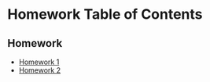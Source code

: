 # Homework Table of Contents

## Homework
* [Homework 1](https://github.com/clarissalabrum/math5620/blob/master/homework/hw1/hw1.md)
* [Homework 2](https://github.com/clarissalabrum/math5620/tree/master/homework/hw2)
